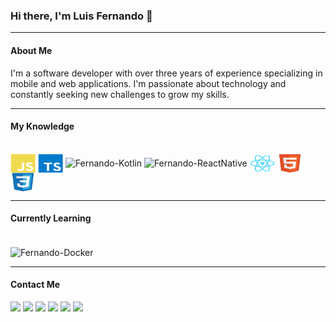 ### Hi there, I'm Luis Fernando 👋

---

#### About Me
I'm a software developer with over three years of experience specializing in mobile and web applications. I'm passionate about technology and constantly seeking new challenges to grow my skills.

---

#### My Knowledge
<div style="display: inline-block"><br>
    <img align="center" alt="Fernando-JS" height="30" width="40" src="https://raw.githubusercontent.com/devicons/devicon/master/icons/javascript/javascript-plain.svg">
    <img align="center" alt="Fernando-TS" height="30" width="40" src="https://raw.githubusercontent.com/devicons/devicon/master/icons/typescript/typescript-plain.svg">
    <img align="center" alt="Fernando-Kotlin" height="30" width="40" src="https://cdn.jsdelivr.net/gh/devicons/devicon/icons/kotlin/kotlin-original.svg">
    <img align="center" alt="Fernando-ReactNative" height="30" width="40" src="https://cdn.jsdelivr.net/gh/devicons/devicon@latest/icons/android/android-original.svg">
    <img align="center" alt="Fernando-React" height="30" width="40" src="https://raw.githubusercontent.com/devicons/devicon/master/icons/react/react-original.svg">
    <img align="center" alt="Fernando-HTML" height="30" width="40" src="https://raw.githubusercontent.com/devicons/devicon/master/icons/html5/html5-original.svg">
    <img align="center" alt="Fernando-CSS" height="30" width="40" src="https://raw.githubusercontent.com/devicons/devicon/master/icons/css3/css3-original.svg">
</div><br>

---

#### Currently Learning
<div style="display: inline-block"><br>
    <img align="center" alt="Fernando-Docker" height="30" width="40" src="https://cdn.jsdelivr.net/gh/devicons/devicon/icons/docker/docker-plain-wordmark.svg" />
</div>

---

#### Contact Me
<div>
    <a href="mailto:luisfernando_paganini@hotmail.com"><img src="https://img.shields.io/badge/Microsoft_Outlook-0078D4?style=for-the-badge&logo=microsoft-outlook&logoColor=white" target="_blank"></a>
    <a href="mailto:luisfernandopaganini2001@gmail.com"><img src="https://img.shields.io/badge/-Gmail-%23333?style=for-the-badge&logo=gmail&logoColor=white" target="_blank"></a>
    <a href="https://api.whatsapp.com/send?phone=5542999924806" target="_blank"><img src="https://img.shields.io/badge/WhatsApp-25D366?style=for-the-badge&logo=whatsapp&logoColor=white" target="_blank"></a>
    <a href="https://www.linkedin.com/in/luis-fernando-paganini-68763b1a9/" target="_blank"><img src="https://img.shields.io/badge/-LinkedIn-%230077B5?style=for-the-badge&logo=linkedin&logoColor=white" target="_blank"></a>
    <a href="https://www.facebook.com/luisfernando.paganini.9" target="_blank"><img src="https://img.shields.io/badge/Facebook-1877F2?style=for-the-badge&logo=facebook&logoColor=white" target="_blank"></a>
    <a href="https://www.instagram.com/luisfernando_paganini/" target="_blank"><img src="https://img.shields.io/badge/-Instagram-%23E4405F?style=for-the-badge&logo=instagram&logoColor=white" target="_blank"></a>
</div>

